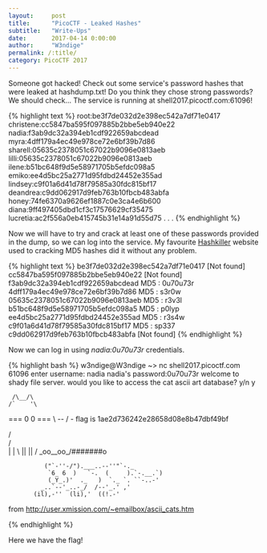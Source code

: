 ```yaml
---
layout:     post
title:      "PicoCTF - Leaked Hashes"
subtitle:   "Write-Ups"
date:       2017-04-14 0:00:00
author:     "W3ndige"
permalink: /:title/
category: PicoCTF 2017
---
```


<p>Someone got hacked! Check out some service's password hashes that were leaked at hashdump.txt! Do you think they chose strong passwords? We should check... The service is running at shell2017.picoctf.com:61096!</p>

{% highlight text %}
root:be3f7de032d2e398ec542a7df71e0417
christene:cc5847ba595f097885b2bbe5eb940e22
nadia:f3ab9dc32a394eb1cdf922659abcdead
myra:4dff179a4ec49e978ce72e6bf39b7d86
sharell:05635c2378051c67022b9096e0813aeb
lilli:05635c2378051c67022b9096e0813aeb
ilene:b51bc648f9d5e58971705b5efdc098a5
emiko:ee4d5bc25a2771d95fdbd24452e355ad
lindsey:c9f01a6d41d78f79585a30fdc815bf17
deandrea:c9dd062917d9feb763b10fbcb483abfa
honey:74fe6370a9626ef1887c0e3ca4e6b600
diana:9ff497405dbd1cf3c17576629cf35475
lucretia:ac2f556a0eb415745b31e14a91d55d75
.
.
.
{% endhighlight %}

<p>Now we will have to try and crack at least one of these passwords provided in the dump, so we can log into the service. My favourite <a href="https://hashkiller.co.uk/md5-decrypter.aspx">Hashkiller</a> website used to cracking MD5 hashes did it without any problem. </p>

{% highlight text %}
be3f7de032d2e398ec542a7df71e0417 [Not found]
cc5847ba595f097885b2bbe5eb940e22 [Not found]
f3ab9dc32a394eb1cdf922659abcdead MD5 : 0u70u73r
4dff179a4ec49e978ce72e6bf39b7d86 MD5 : s3r0w
05635c2378051c67022b9096e0813aeb MD5 : r3v3l
b51bc648f9d5e58971705b5efdc098a5 MD5 : p0lyp
ee4d5bc25a2771d95fdbd24452e355ad MD5 : r3s4w
c9f01a6d41d78f79585a30fdc815bf17 MD5 : sp337
c9dd062917d9feb763b10fbcb483abfa [Not found]
{% endhighlight %}

<p>Now we can log in using <i>nadia:0u70u73r</i> credentials. </p>

{% highlight bash %}
w3ndige@W3ndige ~> nc shell2017.picoctf.com 61096
enter username:
nadia
nadia's password:0u70u73r
welcome to shady file server. would you like to access the cat ascii art database? y/n
y

     /\__/\
    /`    '\
  === 0  0 ===
    \  --  /    - flag is 1ae2d736242e28658d08e8b47dbf49bf

   /        \
  /          \
 |            |
  \  ||  ||  /
   \_oo__oo_/#######o

              ("`-''-/").___..--''"`-._
               `6_ 6  )   `-.  (     ).`-.__.`)
               (_Y_.)'  ._   )  `._ `. ``-..-'
             _..`--'_..-_/  /--'_.' ,'
           (il),-''  (li),'  ((!.-'

from http://user.xmission.com/~emailbox/ascii_cats.htm

{% endhighlight %}

<p>Here we have the flag! </p>

